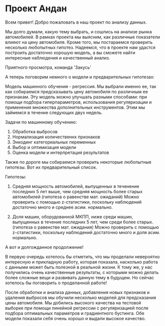 # Проект Андан

Всем привет! Добро пожаловать в наш проект по анализу данных. 

Мы долго думали, какую тему выбрать, и сошлись на анализе рынка автомобилей. В рамках проекта мы выясним, как различные показатели влияют на цену автомобиля. Кроме того, мы постараемся проверить несколько любопытных гипотез. Надеемся, что в проекте нам удастся построить достаточно хорошую модель, а вы сможете найти интересные наблюдения и качественный анализ.

Приятного просмотра,
команда 'Закусь'


А теперь поговорим немного о модели и предварительных гипотезах: 

Модель машинного обучения - регрессия. Мы выбрали именно ее, так как собираемся предсказывать цену автомобиля по различным ее признакам. Эту модель можно улучшать разными способами: при помощи подбора гиперпараметров, использования регуляризации и применения множества дополнительных инструментов. Этим мы займемся в течение следующих двух недель.

Задачи по машинному обучению:

1) Обработка выбросов
2) Нормализация количественнх признаков
3) Энкодинг категориальных переменных 
4) Выбор и оптимизация модели 
5) Оценка модели и интерпретация результатов


Также по дороге мы собираемся проверить некоторые любопытные гипотезы. Вот их предварительный список. 

Гипотезы: 

1) Средняя мощность автомобилей, выпущенных в теченение последних 5 лет выше, чем средняя мощность более старых автомобилей (гипотеза о равенстве мат. ожиданий)
Можно проверить с помощью z-статистики, поскольку наблюдений достаточно много и среднее асим. нормально. 

2) Доля машин, оборудованной МКПП, ниже среди машин, выпущенных в течение последних 5 лет, чем среди более старых. (гипотеза о равенстве мат. ожидания)
Можно проверить с помощью z-статистики, поскольку наблюдений достаточно много и доля асим. нормально. 

А вот и долгожданное продолжение! 

В первую очередь хотелось бы отметить, что мы проделали невероятно интересную и прикладную работу, которая показала, насколько работа с данными может быть полезной в реальной жизни. К тому же, у нас получились очень качественные результаты, с которыми можно делать более сложные вещи и развивать данную тему в будущем. Но сейчас хотелось бы поговорить о проделанной работе! 

После обработки и анализа данных, добавления новых признаков и удаления выбросов мы обучили несколько моделей для предсказания цены автомобиля. Мы добились высокого качества на тестовой выборке при помощи линейной регрессии с регуляризацией после подбора оптимальных параметров и градиентного бустинга. Обе модели показали себя очень хорошо и выдали высокое качество.
 
